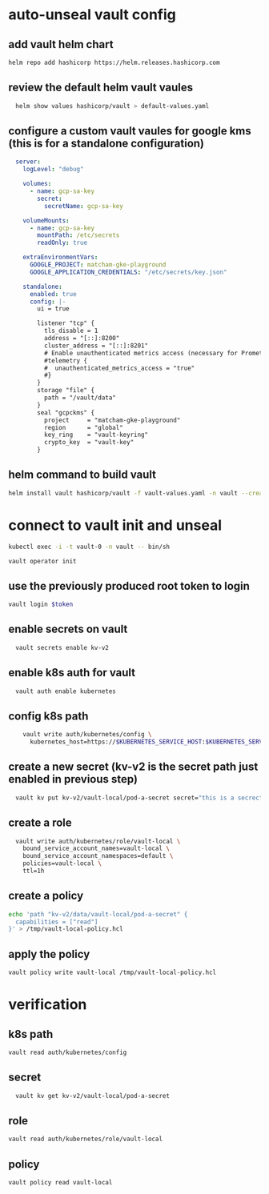 # auto-unseal vault config

## add vault helm chart
```sh
helm repo add hashicorp https://helm.releases.hashicorp.com
```

## review the default helm vault vaules
```sh 
  helm show values hashicorp/vault > default-values.yaml
```
## configure a custom vault vaules for google kms (this is for a standalone configuration)
```yaml
  server:
    logLevel: "debug"

    volumes:
      - name: gcp-sa-key
        secret:
          secretName: gcp-sa-key

    volumeMounts:
      - name: gcp-sa-key
        mountPath: /etc/secrets
        readOnly: true

    extraEnvironmentVars:
      GOOGLE_PROJECT: matcham-gke-playground
      GOOGLE_APPLICATION_CREDENTIALS: "/etc/secrets/key.json"

    standalone:
      enabled: true
      config: |-
        ui = true

        listener "tcp" {
          tls_disable = 1
          address = "[::]:8200"
          cluster_address = "[::]:8201"
          # Enable unauthenticated metrics access (necessary for Prometheus Operator)
          #telemetry {
          #  unauthenticated_metrics_access = "true"
          #}
        }
        storage "file" {
          path = "/vault/data"
        }
        seal "gcpckms" {
          project     = "matcham-gke-playground"
          region      = "global"
          key_ring    = "vault-keyring"
          crypto_key  = "vault-key"
        }
```

## helm command to build vault

```sh
helm install vault hashicorp/vault -f vault-values.yaml -n vault --create-namespace
```
# connect to vault init and unseal
```sh
kubectl exec -i -t vault-0 -n vault -- bin/sh
```
```sh
vault operator init
```
## use the previously produced root token to login
```sh
vault login $token
```

## enable secrets on vault
```sh
  vault secrets enable kv-v2
```

## enable k8s auth for vault
```sh
  vault auth enable kubernetes
```

## config k8s path
```sh
    vault write auth/kubernetes/config \
      kubernetes_host=https://$KUBERNETES_SERVICE_HOST:$KUBERNETES_SERVICE_PORT
```

## create a new secret (kv-v2 is the secret path just enabled in previous step)
```sh
  vault kv put kv-v2/vault-local/pod-a-secret secret="this is a secrect stored in vault and exported with vault injector"
```

## create a role 
```sh
  vault write auth/kubernetes/role/vault-local \
    bound_service_account_names=vault-local \
    bound_service_account_namespaces=default \
    policies=vault-local \
    ttl=1h  
```

## create a policy
```sh
echo 'path "kv-v2/data/vault-local/pod-a-secret" {
  capabilities = ["read"]
}' > /tmp/vault-local-policy.hcl
```

## apply the policy
```sh
vault policy write vault-local /tmp/vault-local-policy.hcl
```





# verification

## k8s path
```sh
vault read auth/kubernetes/config
```

## secret
```sh
  vault kv get kv-v2/vault-local/pod-a-secret
```

## role
```sh
vault read auth/kubernetes/role/vault-local
```

## policy
```sh
vault policy read vault-local
```